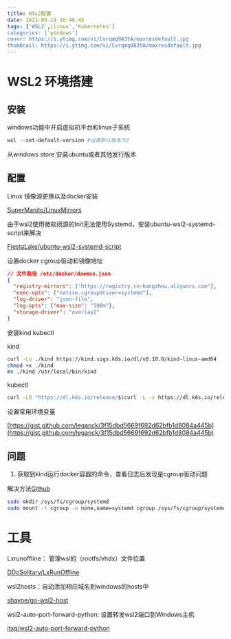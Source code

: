 ```yaml
---
title: WSL2配置
date: 2021-05-19 16:48:45
tags: ['WSL2',Llinux','Kubernetes']
categories: ['windows']
cover: https://i.ytimg.com/vi/Cvrqmq9A3tA/maxresdefault.jpg
thumbnail: https://i.ytimg.com/vi/Cvrqmq9A3tA/maxresdefault.jpg
---
```


# WSL2 环境搭建

## 安装

windows功能中开启虚拟机平台和linux子系统

```powershell
wsl --set-default-version #设置默认版本为2
```

从windows store 安装ubuntu或者其他发行版本

## 配置

Linux 镜像源更换以及docker安装  

[SuperManito/LinuxMirrors](https://github.com/SuperManito/LinuxMirrors)

由于wsl2使用微软闭源的Init无法使用Systemd，安装ubuntu-wsl2-systemd-script来解决

[FiestaLake/ubuntu-wsl2-systemd-script](https://github.com/FiestaLake/ubuntu-wsl2-systemd-script)

设置docker cgroup驱动和镜像地址

```json
// 文件路径 /etc/docker/daemon.json
{
  "registry-mirrors": ["https://registry.cn-hangzhou.aliyuncs.com"],
  "exec-opts": ["native.cgroupdriver=systemd"],
  "log-driver": "json-file",
  "log-opts": {"max-size": "100m"},
  "storage-driver": "overlay2"
}
```

安装kind kubectl

kind

```bash
curl -Lo ./kind https://kind.sigs.k8s.io/dl/v0.10.0/kind-linux-amd64
chmod +x ./kind
mv ./kind /usr/local/bin/kind
```

kubectl

```bash
curl -LO "https://dl.k8s.io/release/$(curl -L -s https://dl.k8s.io/release/stable.txt)/bin/linux/amd64/kubectl"
```

设置常用环境变量

[https://gist.github.com/leganck/3f15dbd5669f692d62bfb1d8084a445b](https://gist.github.com/leganck/3f15dbd5669f692d62bfb1d8084a445b)

## 问题

1. 获取到kind运行docker容器的命令，查看日志后发现是cgroup驱动问题

解决方法[Github](https://github.com/microsoft/WSL/issues/4189#issuecomment-518277265)

```bash
sudo mkdir /sys/fs/cgroup/systemd
sudo mount -t cgroup -o none,name=systemd cgroup /sys/fs/cgroup/systemd
```

# 工具

Lxrunoffline： 管理wsl的（rootfs/vhdx）文件位置 

[DDoSolitary/LxRunOffline](https://github.com/DDoSolitary/LxRunOffline)

wsl2hosts：自动添加相应域名到windows的hosts中

[shayne/go-wsl2-host](https://github.com/shayne/go-wsl2-host)

wsl2-auto-port-forward-python: 设置转发wsl2端口到Windows主机 

[itxq/wsl2-auto-port-forward-python](https://github.com/itxq/wsl2-auto-port-forward-python/tree/master/dist)